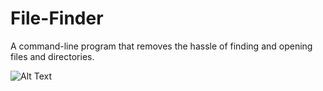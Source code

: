 # File-Finder
A command-line program that removes the hassle of finding and opening files and directories.

![Alt Text](https://giphy.com/embed/xTkcEUrDNnfGtOt9u0)
